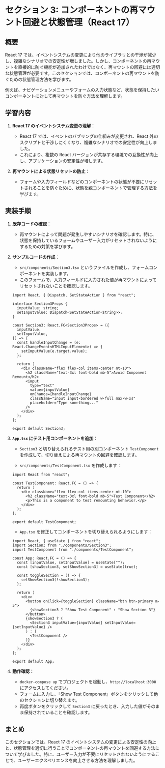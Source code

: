 # セクション 3: コンポーネントの再マウント回避と状態管理（React 17）

## 概要

React 17 では、イベントシステムの変更により他のライブラリとの干渉が減少し、複雑なシナリオでの安定性が増しました。しかし、コンポーネントの再マウントを直接的に防ぐ機能が追加されたわけではなく、再マウントの回避には適切な状態管理が必要です。このセクションでは、コンポーネントの再マウントを防ぐための状態管理方法を学びます。

例えば、ナビゲーションメニューやフォームの入力状態など、状態を保持したいコンポーネントに対して再マウントを防ぐ方法を理解します。

## 学習内容

1. **React 17 のイベントシステム変更の理解**：

   - React 17 では、イベントのバブリングの仕組みが変更され、React 外のスクリプトと干渉しにくくなり、複雑なシナリオでの安定性が向上しました。
   - これにより、複数の React バージョンが共存する環境での互換性が向上し、アプリケーションの安定性が増します。

2. **再マウントによる状態リセットの防止**：

   - フォームや入力フィールドなどのコンポーネントの状態が不要にリセットされることを防ぐために、状態を親コンポーネントで管理する方法を学びます。

## 実装手順

1. **既存コードの確認**：

   - 再マウントによって問題が発生しやすいシナリオを確認します。特に、状態を保持しているフォームやユーザー入力がリセットされないようにするための対策を学びます。

2. **サンプルコードの作成**：

   - `src/components/Section3.tsx` というファイルを作成し、フォームコンポーネントを実装します。
   - このフォームで、入力フィールドに入力された値が再マウントによってリセットされないことを確認します。

   ```tsx
   import React, { Dispatch, SetStateAction } from "react";

   interface Section3Props {
     inputValue: string;
     setInputValue: Dispatch<SetStateAction<string>>;
   }

   const Section3: React.FC<Section3Props> = ({
     inputValue,
     setInputValue,
   }) => {
     const handleInputChange = (e: React.ChangeEvent<HTMLInputElement>) => {
       setInputValue(e.target.value);
     };

     return (
       <div className="flex flex-col items-center mt-10">
         <h2 className="text-3xl font-bold mb-5">Avoid Component Remount</h2>
         <input
           type="text"
           value={inputValue}
           onChange={handleInputChange}
           className="input input-bordered w-full max-w-xs"
           placeholder="Type something..."
         />
       </div>
     );
   };

   export default Section3;
   ```

3. **`App.tsx` にテスト用コンポーネントを追加**：

   - `Section3` と切り替えられるテスト用の別コンポーネント `TestComponent` を作成して、切り替えによる再マウントの回避を確認します。

   - `src/components/TestComponent.tsx` を作成します：

   ```tsx
   import React from "react";

   const TestComponent: React.FC = () => {
     return (
       <div className="flex flex-col items-center mt-10">
         <h2 className="text-3xl font-bold mb-5">Test Component</h2>
         <p>This is a component to test remounting behavior.</p>
       </div>
     );
   };

   export default TestComponent;
   ```

   - `App.tsx` を修正してコンポーネントを切り替えられるようにします：

   ```tsx
   import React, { useState } from "react";
   import Section3 from "./components/Section3";
   import TestComponent from "./components/TestComponent";

   const App: React.FC = () => {
     const [inputValue, setInputValue] = useState("");
     const [showSection3, setShowSection3] = useState(true);

     const toggleSection = () => {
       setShowSection3(!showSection3);
     };

     return (
       <div>
         <button onClick={toggleSection} className="btn btn-primary m-5">
           {showSection3 ? "Show Test Component" : "Show Section 3"}
         </button>
         {showSection3 ? (
           <Section3 inputValue={inputValue} setInputValue={setInputValue} />
         ) : (
           <TestComponent />
         )}
       </div>
     );
   };

   export default App;
   ```

4. **動作確認**：

   - `docker-compose up` でプロジェクトを起動し、`http://localhost:3000` にアクセスしてください。
   - フォームに入力し、「Show Test Component」ボタンをクリックして他のセクションに切り替えます。
   - 再度ボタンをクリックして `Section3` に戻ったとき、入力した値がそのまま保持されていることを確認します。

## まとめ

このセクションでは、React 17 のイベントシステムの変更による安定性の向上と、状態管理を適切に行うことでコンポーネントの再マウントを回避する方法について学びました。特に、ユーザー入力が不要にリセットされないようにすることで、ユーザーエクスペリエンスを向上させる方法を理解しました。
